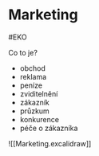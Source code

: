 # Marketing

#EKO

Co to je?
- obchod
- reklama
- peníze
- zviditelnění
- zákazník
- průzkum
- konkurence
- péče o zákazníka


![[Marketing.excalidraw]]

#